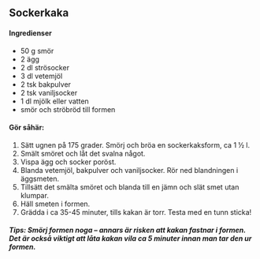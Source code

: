 ## Sockerkaka

#### Ingredienser
* 50 g smör
* 2 ägg
* 2 dl strösocker
* 3 dl vetemjöl
* 2 tsk bakpulver
* 2 tsk vaniljsocker
* 1 dl mjölk eller vatten
* smör och ströbröd till formen

#### Gör såhär:
1. Sätt ugnen på 175 grader. Smörj och bröa en sockerkaksform, ca 1 ½ l.
2. Smält smöret och låt det svalna något.
3. Vispa ägg och socker poröst.
4. Blanda vetemjöl, bakpulver och vaniljsocker. Rör ned blandningen i äggsmeten.
5. Tillsätt det smälta smöret och blanda till en jämn och slät smet utan klumpar.
6. Häll smeten i formen.
7. Grädda i ca 35-45 minuter, tills kakan är torr. Testa med en tunn sticka!

##### Tips: Smörj formen noga – annars är risken att kakan fastnar i formen. Det är också viktigt att låta kakan vila ca 5 minuter innan man tar den ur formen.
